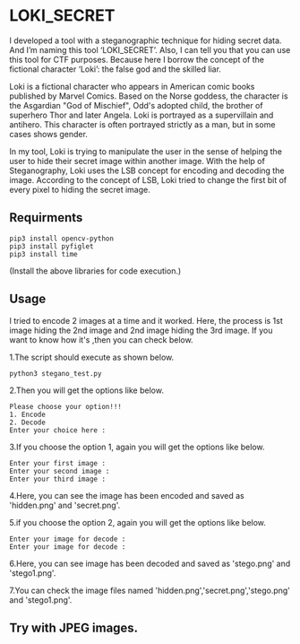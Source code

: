 # LOKI_SECRET
I developed a tool with a steganographic technique for hiding secret data. And I’m naming this tool ‘LOKI_SECRET’. Also, I can tell you that you can use this tool for CTF purposes. Because here I borrow the concept of the fictional character ‘Loki’: the false god and the skilled liar.

Loki is a fictional character who appears in American comic books published by Marvel Comics. Based on the Norse goddess, the character is the Asgardian "God of Mischief", Odd's adopted child, the brother of superhero Thor and later Angela. Loki is portrayed as a supervillain and antihero. This character is often portrayed strictly as a man, but in some cases shows gender.

In my tool, Loki is trying to manipulate the user in the sense of helping the user to hide their secret image within another image. With the help of Steganography, Loki uses the LSB concept for encoding and decoding the image. According to the concept of LSB, Loki tried to change the first bit of every pixel to hiding the secret image.

## Requirments
    pip3 install opencv-python
    pip3 install pyfiglet
    pip3 install time
(Install the above libraries for code execution.)

## Usage

I tried to encode 2 images at a time and it worked. Here, the process is  1st image hiding the 2nd image and 2nd image hiding the 3rd image.  If you want to know how it's ,then you can check below.

1.The script should execute as shown below.
    
    python3 stegano_test.py

2.Then you will get the options like below.

    Please choose your option!!! 
    1. Encode    
    2. Decode
    Enter your choice here : 
  
3.If you choose the option 1, again you will get the options like below.

    Enter your first image : 
    Enter your second image : 
    Enter your third image : 
    
4.Here, you can see the image has been encoded and saved as 'hidden.png' and 'secret.png'.

5.if you choose the option 2, again you will get the options like below.

    Enter your image for decode :
    Enter your image for decode :  
  
6.Here, you can see image has been decoded and saved as 'stego.png' and 'stego1.png'.

7.You can check the image files named 'hidden.png','secret.png','stego.png' and 'stego1.png'.


## Try with JPEG images.
